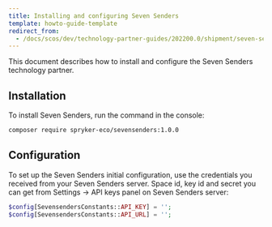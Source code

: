 ```yaml
---
title: Installing and configuring Seven Senders
template: howto-guide-template
redirect_from:
  - /docs/scos/dev/technology-partner-guides/202200.0/shipment/seven-senders/installing-and-configuring-seven-senders.html
---
```


This document describes how to install and configure the Seven Senders technology partner.

## Installation

To install Seven Senders, run the command in the console:
```bash
composer require spryker-eco/sevensenders:1.0.0
```

## Configuration

To set up the Seven Senders initial configuration, use the credentials you received from your Seven Senders server. Space id, key id and secret you can get from Settings → API keys panel on Seven Senders server:
```php
$config[SevensendersConstants::API_KEY] = '';
$config[SevensendersConstants::API_URL] = '';
```
